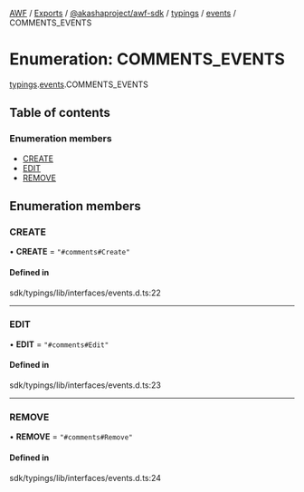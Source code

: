 [AWF](../README.md) / [Exports](../modules.md) / [@akashaproject/awf-sdk](../modules/_akashaproject_awf_sdk.md) / [typings](../modules/_akashaproject_awf_sdk.typings.md) / [events](../modules/_akashaproject_awf_sdk.typings.events.md) / COMMENTS_EVENTS

# Enumeration: COMMENTS\_EVENTS

[typings](../modules/_akashaproject_awf_sdk.typings.md).[events](../modules/_akashaproject_awf_sdk.typings.events.md).COMMENTS_EVENTS

## Table of contents

### Enumeration members

- [CREATE](_akashaproject_awf_sdk.typings.events.COMMENTS_EVENTS.md#create)
- [EDIT](_akashaproject_awf_sdk.typings.events.COMMENTS_EVENTS.md#edit)
- [REMOVE](_akashaproject_awf_sdk.typings.events.COMMENTS_EVENTS.md#remove)

## Enumeration members

### CREATE

• **CREATE** = `"#comments#Create"`

#### Defined in

sdk/typings/lib/interfaces/events.d.ts:22

___

### EDIT

• **EDIT** = `"#comments#Edit"`

#### Defined in

sdk/typings/lib/interfaces/events.d.ts:23

___

### REMOVE

• **REMOVE** = `"#comments#Remove"`

#### Defined in

sdk/typings/lib/interfaces/events.d.ts:24
